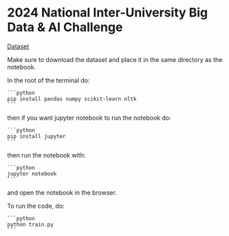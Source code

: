 # 2024 National Inter-University Big Data & AI Challenge

[Dataset](https://www.kaggle.com/datasets/abhi8923shriv/sentiment-analysis-dataset)

Make sure to download the dataset and place it in the same directory as the notebook.

In the root of the terminal do:

    ```python
    pip install pandas numpy scikit-learn nltk
    ```

then if you want jupyter notebook to run the notebook do:

    ```python
    pip install jupyter
    ```

then run the notebook with:

    ```python
    jupyter notebook
    ```

and open the notebook in the browser.

To run the code, do:
    
    ```python
    python train.py
    ```